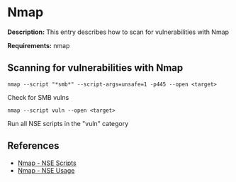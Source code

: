 # Nmap

**Description:** This entry describes how to scan for vulnerabilities with Nmap

**Requirements:** nmap

## Scanning for vulnerabilities with Nmap

```
nmap --script "*smb*" --script-args=unsafe=1 -p445 --open <target>
```

Check for SMB vulns

```
nmap --script vuln --open <target>
```

Run all NSE scripts in the "vuln" category
  
## References
* [Nmap - NSE Scripts](https://nmap.org/nsedoc/scripts/)
* [Nmap - NSE Usage](https://nmap.org/book/nse-usage.html)
